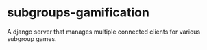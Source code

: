 # subgroups-gamification
A django server that manages multiple connected clients for various subgroup games.
